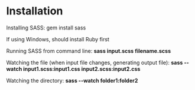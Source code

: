Installation
============

Installing SASS: gem install sass

If using Windows, should install Ruby first

Running SASS from command line: **sass input.scss filename.scss**

Watching the file (when input file changes, generating output file): **sass --watch input1.scss:input1.css input2.scss:input2.css**

Watching the directory: **sass --watch folder1:folder2**
